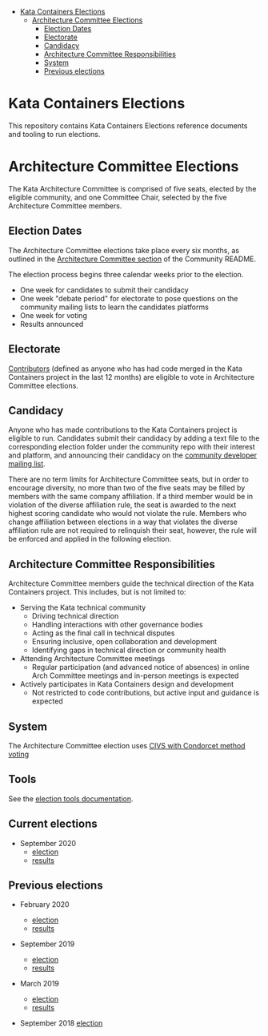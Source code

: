 * [Kata Containers Elections](#kata-containers-elections)
  * [Architecture Committee Elections](#architecture-committee-elections)
      * [Election Dates](#election-dates)
      * [Electorate](#electorate)
      * [Candidacy](#candidacy)
      * [Architecture Committee Responsibilities](#architecture-committee-responsibilities)
      * [System](#system)
      * [Previous elections](#previous-elections)

# Kata Containers Elections

This repository contains Kata Containers Elections reference documents
and tooling to run elections.

# Architecture Committee Elections

The Kata Architecture Committee is comprised of five seats, elected by the
eligible community, and one Committee Chair, selected by the five
Architecture Committee members.

## Election Dates

The Architecture Committee elections take place every six months, as
outlined in the
[Architecture Committee section](https://github.com/kata-containers/community#architecture-committee)
of the Community README.

The election process begins three calendar weeks prior to the election.
- One week for candidates to submit their candidacy
- One week "debate period" for electorate to pose questions on the community
mailing lists to learn the candidates platforms
- One week for voting
- Results announced

## Electorate

[Contributors](https://github.com/kata-containers/community#contributor)
(defined as anyone who has had code merged in the Kata Containers
project in the last 12 months) are eligible to vote in Architecture
Committee elections.

## Candidacy

Anyone who has made contributions to the Kata Containers project is eligible
to run. Candidates submit their candidacy by adding a text file to the
corresponding election folder under the community repo with their interest
and platform, and announcing their candidacy on the [community developer mailing
list](http://lists.katacontainers.io/cgi-bin/mailman/listinfo/kata-dev).

There are no term limits for Architecture Committee seats, but in order to
encourage diversity, no more than two of the five seats may be filled by
members with the same company affiliation. If a third member would be in
violation of the diverse affiliation rule, the seat is awarded to the next
highest scoring candidate who would not violate the rule. Members who change
affiliation between elections in a way that violates the diverse affiliation
rule are not required to relinquish their seat, however, the rule will
be enforced and applied in the following election.

## Architecture Committee Responsibilities

Architecture Committee members guide the technical direction of the Kata
Containers project. This includes, but is not limited to:
- Serving the Kata technical community
    - Driving technical direction
    - Handling interactions with other governance bodies
    - Acting as the final call in technical disputes
    - Ensuring inclusive, open collaboration and development
    - Identifying gaps in technical direction or community health
- Attending Architecture Committee meetings
    - Regular participation (and advanced notice of absences) in online
    Arch Committee meetings and in-person meetings is expected
- Actively participates in Kata Containers design and development
    - Not restricted to code contributions, but active input and guidance
    is expected

## System

The Architecture Committee election uses
[CIVS with Condorcet method voting](https://civs.cs.cornell.edu/)

## Tools

See the [election tools documentation](tools).

## Current elections

- September 2020
  - [election](arch-committee-2020-09)
  - [results](arch-committee-2020-09/Results.md)

## Previous elections

- February 2020
  - [election](arch-committee-2020-02)
  - [results](arch-committee-2020-02/Results.md)

- September 2019
  - [election](arch-committee-2019-09)
  - [results](arch-committee-2019-09/Results.md)

- March 2019
  - [election](arch-committee-2019-03)
  - [results](arch-committee-2019-03/Results.md)

- September 2018
  [election](arch-committee-2018-09)
